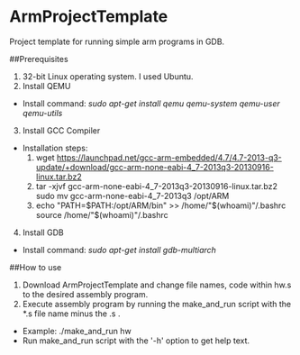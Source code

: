 # ArmProjectTemplate
Project template for running simple arm programs in GDB.

##Prerequisites
1. 32-bit Linux operating system. I used Ubuntu.
2. Install QEMU 
  - Install command: *sudo apt-get install qemu qemu-system qemu-user qemu-utils*
3. Install GCC Compiler
  - Installation steps: 
    1. wget https://launchpad.net/gcc-arm-embedded/4.7/4.7-2013-q3-update/+download/gcc-arm-none-eabi-4_7-2013q3-20130916-linux.tar.bz2
    2. tar -xjvf gcc-arm-none-eabi-4_7-2013q3-20130916-linux.tar.bz2 sudo mv gcc-arm-none-eabi-4_7-2013q3 /opt/ARM
    3. echo "PATH=$PATH:/opt/ARM/bin" >> /home/"$(whoami)"/.bashrc source /home/"$(whoami)"/.bashrc
4. Install GDB
  - Install command: *sudo apt-get install gdb-multiarch*

##How to use
1. Download ArmProjectTemplate and change file names, code within hw.s to the desired assembly program.
2. Execute assembly program by running the make_and_run script with the *.s file name minus the .s .
  - Example: ./make_and_run hw
  - Run make_and_run script with the '-h' option to get help text.
